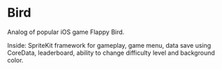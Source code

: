 # Bird

Analog of popular iOS game Flappy Bird. 

Inside: SpriteKit framework for gameplay, game menu, data save using CoreData, leaderboard, ability to change difficulty level and background color.  
